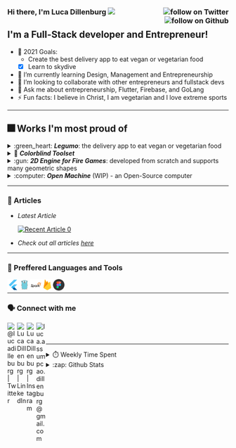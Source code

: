 ### Hi there, I'm Luca Dillenburg <img src="https://media.giphy.com/media/hvRJCLFzcasrR4ia7z/giphy.gif" width="25px"> <a href="https://twitter.com/intent/follow?screen_name=lucadillenburg"><img align="right" src="https://img.shields.io/twitter/follow/lucadillenburg?style=social&logo=twitter" alt="follow on Twitter"></a> <a href="https://github.com/LucaDillenburg/"><img align="right" src="https://img.shields.io/github/followers/lucadillenburg?style=social&logo=github" alt="follow on Github"></a>

## I'm a Full-Stack developer and Entrepreneur!

- 🥅 2021 Goals:
  - Create the best delivery app to eat vegan or vegetarian food
  - [x] Learn to skydive
- 🌱 I’m currently learning Design, Management and Entrepreneurship
- 👯 I’m looking to collaborate with other entrepreneurs and fullstack devs
- 💬 Ask me about entrepreneurship, Flutter, Firebase, and GoLang
- ⚡ Fun facts: I believe in Christ, I am vegetarian and I love extreme sports

---

## :fireworks: Works I'm most proud of

<details>
  <summary>:green_heart: <b><i>Legumo</b></i>: the delivery app to eat vegan or vegetarian food </summary>
  
  - Instagram: [@legumo.app](https://instagram.com/legumo.app)
  - Site: [https://legumo.com.br](https://legumo.com.br)
</details>

<details>
  <summary>🎨 <b><i>Colorblind Toolset</b></i> </summary>

## Summary
*Colorblind Toolset* is a mobile application with several tools that target the most common colorblind problems in their daily lives.
It was developed for all color blindness types.

***[ ⚠️ Disclaimer: This app is not open-source. ]***

## Tools
  <details>
    <summary>1. <b><i>Color blind friendly maps</b></i> generated from other maps </summary>

  #### The Problem
  Several people have to read maps regularly, some of them at school, at university or at work. Unfortunately, most maps can only be understood by differentiating colors, making this task very difficult for color-blind people.

  #### The Solution
  The algorithm groups the pixels by color and turns each group into a different pattern so that the map can be read even without any color.

  *Check out a demonstration below:*
  
  <img alt="Colorblind friendly map generation" src="https://raw.githubusercontent.com/LucaDillenburg/LucaDillenburg/master/media/map-colorblind-toolset.gif"/>

  </details>

  <details>
    <summary>2. <b><i>Display color names</b></i></summary>
    
  #### The Problem
  There are countless reasons why a colorblind would want to know the color of something.<br/>
  They may want to know if a banana is ripe, or the color of a shirt when choosing their clothes. In these situations, there's nothing to do but to ask for help. 
  
  #### The Solution
  This tool is here to help them to it for their own. It displays the names of the colors inside the square at the center of the screen. Also, the square size is configurable.

  #### Demonstration
  *Check out a demonstration below:*
  <img alt="Display color name" src="https://raw.githubusercontent.com/LucaDillenburg/LucaDillenburg/master/media/colorname.jpeg"/>

  </details>
  
  <details>
    <summary>3. <b><i>Super color differentiation</b></i> to improve interpretability</summary>
    
  #### The Problem
  Two very different colors can look the same in the eyes of people with color blindness. This may keep people with this vision deficiency from being able to read something for example.
  
  #### The Solution
  This tool is a color filter that increases the color differentiation. 

  #### Solution Algorithm Explained
  The algorithm changes the color of every pixel based on its Hue (saturation and lightness are not considered) following the logic below:
  - The hue color wheel is divided in two.
  - One of them will have shades of {COLOR 1} and the other will have shades of {COLOR 2}.
  - Both sides will begin together with white and darken {COLOR 1} and {COLOR 2} until start in of the colors will go from 
  - {COLOR 1} and {COLOR 2} must be two colors that the colorblind can easily differentiate. These colors should be changed depending on the type of color blindness.
  - The result is:
  
  Original | With filter
  --- | ---
  <img alt="Color hue" height="200px" src="https://raw.githubusercontent.com/LucaDillenburg/LucaDillenburg/master/media/colorhue-nofilter.jpg"/> | <img alt="Color hue with filter" height="200px" src="https://raw.githubusercontent.com/LucaDillenburg/LucaDillenburg/master/media/colorhue-filter.jpg"/>
  
  #### Demonstration
  Check out how people with deuteranopia and protanopia (two kinds of colorblindness) see the colorblindness test and what they see with the filter. Since the two colors were choosen so that the colorblind can easily differentiate them, what you see on the right column is very close to what the colorblind will see.
  
  Original  | With filter
  --- | ---
  <img alt="Colorblind test without any filter" height="250px" src="https://raw.githubusercontent.com/LucaDillenburg/LucaDillenburg/master/media/colorblind-test-comparisson.png"/> | <img alt="Colorblind test with our filter" height="250px" src="https://raw.githubusercontent.com/LucaDillenburg/LucaDillenburg/master/media/colorblindness-test-filter.jpg"/>

  </details>

## Developers
- This project was developed by: [me](https://github.com/LucaDillenburg), [Eduardo Porto](https://github.com/edusporto) and [Fábio Faúndes](https://github.com/fabiofaundes);
- Fun fact: Eduardo e Fábio are colorblind.

</details>

<details>
  <summary>:gun: <b><i>2D Engine for Fire Games</b></i>: developed from scratch and supports many geometric shapes</summary>

## Summary
Engine para for 2D top-down gun games. It supports colisions between any polygon without curved sides. It also has follower objects (i.e.: guided missiles) and super powers such as slow down time and freeze enemies.

***Check out the [repo](https://github.com/LucaDillenburg/Engine-2D-Jogo-de-Tiro/)***

## Example of game using the engine
<img alt="2D Engine for Fire Games" width="70%" src="https://raw.githubusercontent.com/LucaDillenburg/Engine-2D-Jogo-de-Tiro/master/exemplo-jogo.gif"/>

</details>

<details>
  <summary>:computer: <b><i>Open Machine</b></i> (WIP) - an Open-Source computer</summary>

<br/>

## 💡 The Idea

The idea came from an [article](https://medium.com/@luca.assumpcao.dillenburg/programming-tips-from-a-not-yet-experienced-programmer-754623ce28ae) I wrote about some tips for developers:

> And a message for those (myself included) that still want to build apps entirely from scratch because "That's the only way it will feel my doing only":
> 
> There's nothing wrong with building it from scratch. On the contrary, you can learn so much more when doing so. However, don't fool yourself into thinking that you built it entirely yourself. No program is created by just one person. If you want to achieve this, go ahead and start picking up some stones to build your computer first, then you can create your programming language and only then, your program.

I was obviously not encouraging people in any way to do that, but a few weeks later I asked myself: "What if I do just that? Could I actually do it?".

[ ⚠️ **Disclaimer**: Of course, I am doing some research and using knowledge developed by many people over many years of study. So I'm still not building it entirely on my own. In fact, I don't think that's even an option anymore since everybody has some knowledge about computers today. ]

Anyway, with that out of the way, this is when the everything started: a small doubt in my head was fuel enough to face the challenge.

## Summary

The goal is to to design and build a computer from scratch. I will only use logical gates to build the circuit and GoLang to build the compiler and assembler for your computer.

I also want to understand how a computer works behind the curtains and maybe do some things my way.

## Components
  - Circuit
  - Machine Language Assembler
  - High-Level Language Compiler

## Learn more
Click [here](https://github.com/Open-Machine/Organization-README) to learn more.

</details>

---

### 📕 Articles
- *Latest Article*

  <a href="https://github-readme-medium-recent-article.vercel.app/medium/@luca.assumpcao.dillenburg/0" target="_blank"><img src="https://github-readme-medium-recent-article.vercel.app/medium/@luca.assumpcao.dillenburg/0" alt="Recent Article 0"></a>

- *Check out all articles [here](https://medium.com/@luca.assumpcao.dillenburg)*

---

### 🧭 Preffered Languages and Tools

<img align="left" alt="Flutter" width="26px" src="https://raw.githubusercontent.com/github/explore/80688e429a7d4ef2fca1e82350fe8e3517d3494d/topics/flutter/flutter.png" />
<img align="left" alt="GoLang" width="26px" src="https://raw.githubusercontent.com/LucaDillenburg/LucaDillenburg/master/media/golang.png" />
<img align="left" alt="Spark" width="26px" src="https://raw.githubusercontent.com/LucaDillenburg/LucaDillenburg/master/media/spark.png" />
<img align="left" alt="Firebase" width="26px" src="https://raw.githubusercontent.com/github/explore/80688e429a7d4ef2fca1e82350fe8e3517d3494d/topics/firebase/firebase.png" />
<img align="left" alt="Figma" width="26px" src="https://raw.githubusercontent.com/LucaDillenburg/LucaDillenburg/master/media/figma.png" />

<!-- <i>Also some experience with: MySQL, MongoDB, Nodejs and Nextjs.</i> -->

<br />

---

### 🗣️ Connect with me

<a target="_blank" href="https://twitter.com/lucadillenburg">
  <img align="left" alt="@lucadilleburg | Twitter" width="22px" src="https://cdn.jsdelivr.net/npm/simple-icons@v3/icons/twitter.svg" />
</a>

<a target="_blank" href="https://linkedin.com/in/luca-dillenburg">
  <img align="left" alt="Luca Dillenburg | LinkedIn" width="22px" src="https://cdn.jsdelivr.net/npm/simple-icons@v3/icons/linkedin.svg" />
</a>

<a target="_blank" href="https://instagram.com/LucaDillenburg">
  <img align="left" alt="Luca Dillenburg | Instagram" width="22px" src="https://cdn.jsdelivr.net/npm/simple-icons@v3/icons/instagram.svg" />
</a>

<a target="_blank" href="mailto: luca.assumpcao.dillenburg@gmail.com">
  <img align="left" alt="luca.assumpcao.dillenburg@gmail.com" width="22px" src="https://cdn.jsdelivr.net/npm/simple-icons@v3/icons/gmail.svg" />
</a>

<br/>
<br/>

---

<details>
  <summary>⏱️ Weekly Time Spent</summary>

  ### This week I spent my time on:
  <!--START_SECTION:waka-->

```text
From: 14 April 2022 - To: 21 April 2022

Dart         16 hrs 6 mins   ███████████████▓░░░░░░░░░   63.10 %
TeX          3 hrs 57 mins   ████░░░░░░░░░░░░░░░░░░░░░   15.52 %
C            3 hrs 22 mins   ███▒░░░░░░░░░░░░░░░░░░░░░   13.20 %
TypeScript   39 mins         ▓░░░░░░░░░░░░░░░░░░░░░░░░   02.56 %
Markdown     29 mins         ▒░░░░░░░░░░░░░░░░░░░░░░░░   01.93 %
JSON         20 mins         ▒░░░░░░░░░░░░░░░░░░░░░░░░   01.35 %
```

<!--END_SECTION:waka-->
  <br/>
</details>

<details>
  <summary>:zap: Github Stats</summary>

  <img align="left" alt="LucaDillenburg's Github Stats" src="https://github-readme-stats.vercel.app/api?username=LucaDillenburg&show_icons=true&hide_border=true&count_private=true" />

  <br/>
</details>
